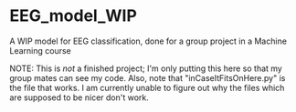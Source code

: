 # EEG_model_WIP
 A WIP model for EEG classification, done for a group project in a Machine Learning course
 
 NOTE: This is *not* a finished project; I'm only putting this here so that my group mates can see my code. Also, note that "inCaseItFitsOnHere.py" is the file that works. I am currently unable to figure out why the files which are supposed to be nicer don't work.
